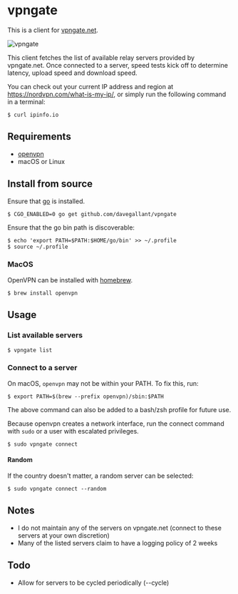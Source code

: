 # vpngate

This is a client for [vpngate.net](https://www.vpngate.net/).

![vpngate](https://user-images.githubusercontent.com/4519234/103447878-41887c80-4c5f-11eb-8681-add9717dbb88.gif)

This client fetches the list of available relay servers provided by vpngate.net. Once connected to a server, speed tests kick off to determine latency, upload speed and download speed.

You can check out your current IP address and region at https://nordvpn.com/what-is-my-ip/, or simply run the following command in a terminal:

```console
$ curl ipinfo.io
```

## Requirements

- [openvpn](https://github.com/OpenVPN/openvpn)
- macOS or Linux

## Install from source

Ensure that [go](https://golang.org/doc/install) is installed.

```console
$ CGO_ENABLED=0 go get github.com/davegallant/vpngate
```

Ensure that the go bin path is discoverable:

```console
$ echo 'export PATH=$PATH:$HOME/go/bin' >> ~/.profile
$ source ~/.profile
```

### MacOS

OpenVPN can be installed with [homebrew](https://brew.sh/).

```console
$ brew install openvpn
```

## Usage

### List available servers

```console
$ vpngate list
```

### Connect to a server

On macOS, `openvpn` may not be within your PATH. To fix this, run:

```console
$ export PATH=$(brew --prefix openvpn)/sbin:$PATH
```

The above command can also be added to a bash/zsh profile for future use.

Because openvpn creates a network interface, run the connect command with `sudo` or a user with escalated privileges.

```console
$ sudo vpngate connect
```

#### Random

If the country doesn't matter, a random server can be selected:

```console
$ sudo vpngate connect --random
```

## Notes

- I do not maintain any of the servers on vpngate.net (connect to these servers at your own discretion)
- Many of the listed servers claim to have a logging policy of 2 weeks


## Todo

- Allow for servers to be cycled periodically (--cycle)
